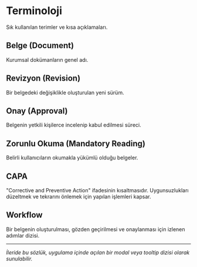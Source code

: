 # Terminoloji

Sık kullanılan terimler ve kısa açıklamaları.

## Belge (Document)
Kurumsal dokümanların genel adı.

## Revizyon (Revision)
Bir belgedeki değişiklikle oluşturulan yeni sürüm.

## Onay (Approval)
Belgenin yetkili kişilerce incelenip kabul edilmesi süreci.

## Zorunlu Okuma (Mandatory Reading)
Belirli kullanıcıların okumakla yükümlü olduğu belgeler.

## CAPA
"Corrective and Preventive Action" ifadesinin kısaltmasıdır. Uygunsuzlukları düzeltmek ve tekrarını önlemek için yapılan işlemleri kapsar.

## Workflow
Bir belgenin oluşturulması, gözden geçirilmesi ve onaylanması için izlenen adımlar dizisi.

---

*İleride bu sözlük, uygulama içinde açılan bir modal veya tooltip dizisi olarak sunulabilir.*

